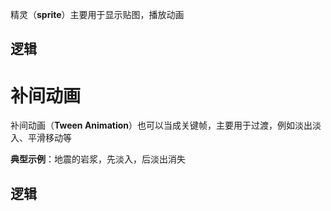 精灵（**sprite**）主要用于显示贴图，播放动画

## 逻辑

# 补间动画
补间动画（**Tween Animation**）也可以当成关键帧，主要用于过渡，例如淡出淡入、平滑移动等

**典型示例**：地震的岩浆，先淡入，后淡出消失

## 逻辑
